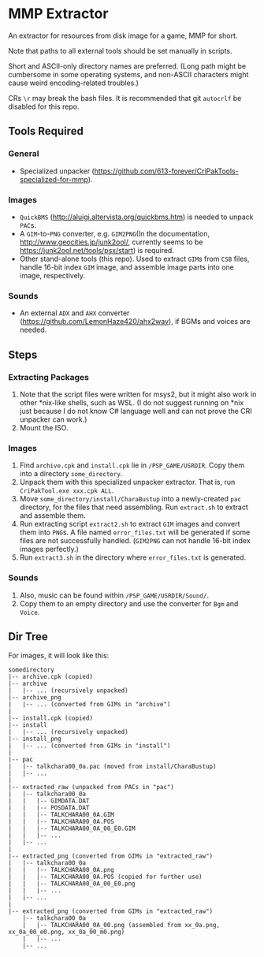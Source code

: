 # MMP Extractor

An extractor for resources from disk image for a game, MMP for short.

Note that paths to all external tools should be set manually in scripts.

Short and ASCII-only directory names are preferred. (Long path might be cumbersome in some operating systems, and non-ASCII characters might cause weird encoding-related troubles.)

CRs `\r` may break the bash files. It is recommended that git `autocrlf` be disabled for this repo.

## Tools Required

### General

+ Specialized unpacker (<https://github.com/613-forever/CriPakTools-specialized-for-mmp>).

### Images

+ `QuickBMS` (<http://aluigi.altervista.org/quickbms.htm>) is needed to unpack `PAC`s.
+ A `GIM`-to-`PNG` converter, e.g. `GIM2PNG`(In the documentation, <http://www.geocities.jp/junk2ool/>, currently seems to be <https://junk2ool.net/tools/psx/start>) is required.
+ Other stand-alone tools (this repo). Used to extract `GIM`s from `CSB` files, handle 16-bit index `GIM` image, and assemble image parts into one image, respectively.

### Sounds

+ An external `ADX` and `AHX` converter (<https://github.com/LemonHaze420/ahx2wav>), if BGMs and voices are needed.

## Steps

### Extracting Packages

1. Note that the script files were written for msys2, but it might also work in other *nix-like shells, such as WSL. (I do not suggest running on *nix just because I do not know C# language well and can not prove the CRI unpacker can work.)
1. Mount the ISO.

### Images

1. Find `archive.cpk` and `install.cpk` lie in `/PSP_GAME/USRDIR`. Copy them into a directory `some_directory`.
1. Unpack them with this specialized unpacker extractor. That is, run `CriPakTool.exe xxx.cpk ALL`.
1. Move `some_directory/install/CharaBustup` into a newly-created `pac` directory, for the files that need assembling. Run `extract.sh` to extract and assemble them.
1. Run extracting script `extract2.sh` to extract `GIM` images and convert them into `PNG`s. A file named `error_files.txt` will be generated if some files are not successfully handled. (`GIM2PNG` can not handle 16-bit index images perfectly.)
1. Run `extract3.sh` in the directory where `error_files.txt` is generated.

### Sounds

1. Also, music can be found within `/PSP_GAME/USRDIR/Sound/`.
2. Copy them to an empty directory and use the converter for `Bgm` and `Voice`.

## Dir Tree

For images, it will look like this:

``` plain
somedirectory
|-- archive.cpk (copied)
|-- archive
|   |-- ... (recursively unpacked)
|-- archive_png
|   |-- ... (converted from GIMs in "archive")
|
|-- install.cpk (copied)
|-- install
|   |-- ... (recursively unpacked)
|-- install_png
|   |-- ... (converted from GIMs in "install")
|
|-- pac
|   |-- talkchara00_0a.pac (moved from install/CharaBustup)
|   |-- ...
|
|-- extracted_raw (unpacked from PACs in "pac")
|   |-- talkchara00_0a
|   |   |-- GIMDATA.DAT
|   |   |-- POSDATA.DAT
|   |   |-- TALKCHARA00_0A.GIM
|   |   |-- TALKCHARA00_0A.POS
|   |   |-- TALKCHARA00_0A_00_E0.GIM
|   |   |-- ...
|   |-- ...
|
|-- extracted_png (converted from GIMs in "extracted_raw")
|   |-- talkchara00_0a
|   |   |-- TALKCHARA00_0A.png
|   |   |-- TALKCHARA00_0A.POS (copied for further use)
|   |   |-- TALKCHARA00_0A_00_E0.png
|   |   |-- ...
|   |-- ...
|
|-- extracted_png (converted from GIMs in "extracted_raw")
    |-- talkchara00_0a
    |   |-- TALKCHARA00_0A_00.png (assembled from xx_0a.png, xx_0a_00_e0.png, xx_0a_00_m0.png)
    |   |-- ...
    |-- ...
```
